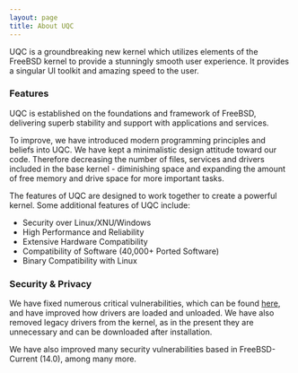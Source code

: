 ```yaml
---
layout: page
title: About UQC
---
```


UQC is a groundbreaking new kernel which utilizes elements of the FreeBSD kernel to provide a stunningly smooth user experience. It provides a singular UI toolkit and amazing speed to the user.

### Features

UQC is established on the foundations and framework of FreeBSD, delivering superb stability and support with applications and services.

To improve, we have introduced modern programming principles and beliefs into UQC. We have kept a minimalistic design attitude toward our code. Therefore decreasing the number of files, services and drivers included in the base kernel - diminishing space and expanding the amount of free memory and drive space for more important tasks.

The features of UQC are designed to work together to create a powerful kernel. Some additional features of UQC include:

* Security over Linux/XNU/Windows
* High Performance and Reliability
* Extensive Hardware Compatibility
* Compatibility of Software (40,000+ Ported Software)
* Binary Compatibility with Linux

### Security & Privacy

We have fixed numerous critical vulnerabilities, which can be found [here](https://www.cvedetails.com/vulnerability-list/vendor_id-6/Freebsd.html), and have improved how drivers are loaded and unloaded. We have also removed legacy drivers from the kernel, as in the present they are unnecessary and can be downloaded after installation.

We have also improved many security vulnerabilities based in FreeBSD-Current (14.0), among many more.
